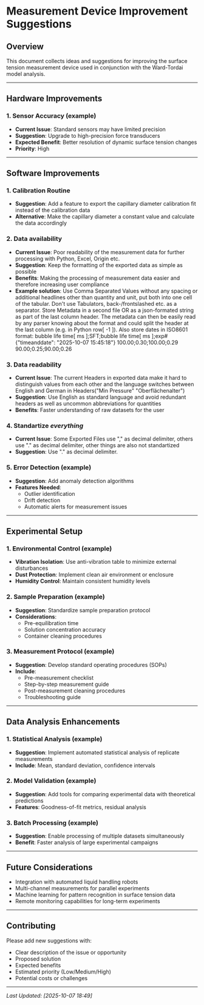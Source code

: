 # Measurement Device Improvement Suggestions

## Overview
This document collects ideas and suggestions for improving the surface tension measurement device used in conjunction with the Ward-Tordai model analysis.

---

## Hardware Improvements

### 1. Sensor Accuracy (example)
- **Current Issue**: Standard sensors may have limited precision
- **Suggestion**: Upgrade to high-precision force transducers
- **Expected Benefit**: Better resolution of dynamic surface tension changes
- **Priority**: High

---

## Software Improvements

### 1. Calibration Routine
- **Suggestion**: Add a feature to export the capillary diameter calibration fit instead of the calibration data
- **Alternative**: Make the capillary diameter a constant value and calculate the data accordingly

### 2. Data availability
- **Current Issue**: Poor readability of the measurement data for further processing with Python, Excel, Origin etc.
- **Suggestion**: Keep the formatting of the exported data as simple as possible
- **Benefits**: Making the processing of measurement data easier and therefore increasing user compliance
- **Example solution**: Use Comma Separated Values without any spacing or additional headlines other than quantity and unit, put both into one cell of the tabular. Don't use Tabulators, back-/frontslashed etc. as a separator. Store Metadata in a second file OR as a json-formated string as part of the last column header. The metadata can then be easily read by any parser knowing about the format and could split the header at the last column (e.g. in Python row[ -1 ]). Also store dates in ISO8601 format:
bubble life time[ ms ];SFT;bubble life time[ ms ];exp#{"timeanddate": "2025-10-07 15:45:18"}
100.00;0.30;100.00;0.29
90.00;0.25;90.00;0.26

### 3. Data readability
- **Current Issue**: The current Headers in exported data make it hard to distinguish values from each other and the language switches between English and German in Headers("Min Pressure" "Oberflächenalter")
- **Suggestion**: Use English as standard language and avoid redundant headers as well as uncommon abbreviations for quantities
- **Benefits**: Faster understanding of raw datasets for the user 

### 4. Standartize *everything*
- **Current Issue**: Some Exported Files use "," as decimal delimiter, others use "." as decimal delimiter, other things are also not standartized
-  **Suggestion**: Use "." as decimal delimiter.

### 5. Error Detection (example)
- **Suggestion**: Add anomaly detection algorithms
- **Features Needed**:
  - Outlier identification
  - Drift detection
  - Automatic alerts for measurement issues

---

## Experimental Setup 

### 1. Environmental Control (example)
- **Vibration Isolation**: Use anti-vibration table to minimize external disturbances
- **Dust Protection**: Implement clean air environment or enclosure
- **Humidity Control**: Maintain consistent humidity levels

### 2. Sample Preparation (example)
- **Suggestion**: Standardize sample preparation protocol
- **Considerations**:
  - Pre-equilibration time
  - Solution concentration accuracy
  - Container cleaning procedures

### 3. Measurement Protocol (example)
- **Suggestion**: Develop standard operating procedures (SOPs)
- **Include**:
  - Pre-measurement checklist
  - Step-by-step measurement guide
  - Post-measurement cleaning procedures
  - Troubleshooting guide

---

## Data Analysis Enhancements

### 1. Statistical Analysis (example)
- **Suggestion**: Implement automated statistical analysis of replicate measurements
- **Include**: Mean, standard deviation, confidence intervals

### 2. Model Validation (example)
- **Suggestion**: Add tools for comparing experimental data with theoretical predictions
- **Features**: Goodness-of-fit metrics, residual analysis

### 3. Batch Processing (example)
- **Suggestion**: Enable processing of multiple datasets simultaneously
- **Benefit**: Faster analysis of large experimental campaigns

---


## Future Considerations

- Integration with automated liquid handling robots
- Multi-channel measurements for parallel experiments
- Machine learning for pattern recognition in surface tension data
- Remote monitoring capabilities for long-term experiments

---

## Contributing

Please add new suggestions with:
- Clear description of the issue or opportunity
- Proposed solution
- Expected benefits
- Estimated priority (Low/Medium/High)
- Potential costs or challenges

---

*Last Updated: [2025-10-07 18:49]*
